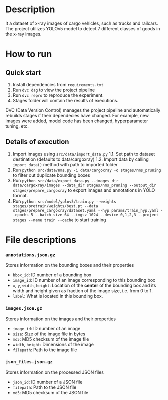 # Description
It a dataset of x-ray images of cargo vehicles, such as trucks and railcars.
The project utilizes YOLOv5 model to detect 7 different classes of goods in the x-ray images.

# How to run
## Quick start
1. Install dependencies from `requirements.txt`
2. Run `dvc dag` to view the project pipeline
3. Run `dvc repro` to reproduce the experiment.
4. Stages folder will contain the results of executions.

DVC (Data Version Control) manages the project pipeline and automatically rebuilds stages if their dependecies have changed. For example, new images were added, model code has been changed, hyperparameter tuning, etc.

## Details of execution
1. Import images using `src/data/import_data.py`
1.1. Set path to dataset destination (defaults to data/cargoxray)
1.2. Import data by calling `import_data()` method with path to imported folder
2. Run `python src/data/nms.py -i data/cargoxray -o stages/nms_pruning` to filter out duplicate bounding boxes
3. Run `python src/data/export_data.py --images_dir data/cargoxray/images --data_dir stages/nms_pruning --output_dir stages/prepare_cargoxray` to export images and annotations in YOLO format.
4. Run `python src/model/yolov5/train.py --weights stages/pretrain/weights/best.pt --data stages/prepare_cargoxray/dataset.yaml --hyp params/train_hyp.yaml --epochs 5 --batch-size 64 --imgsz 1024 --device 0,1,2,3 --project stages --name train --cache` to start training

# File descriptions

### `annotations.json.gz`
Stores information on the bounding boxes and their properties 
- `bbox_id`: ID number of a bounding box 
- `image_id`: ID number of an image corresponding to this bounding box
- `x`, `y`, `width`, `height`: Location of the **center** of the bounding box
and its width and height given as fraction of the image size, i.e. from 0 to 1.
- `label`: What is located in this bounding box.

### `images.json.gz`
Stores information on the images and their properties
- `image_id`: ID number of an image
- `size`: Size of the image file in bytes
- `md5`: MD5 checksum of the image file
- `width`, `height`: Dimensions of the image
- `filepath`: Path to the image file

### `json_files.json.gz`
Stores information on the processed JSON files
- `json_id`: ID number of a JSON file
- `filepath`: Path to the JSON file
- `md5`: MD5 checksum of the JSON file
